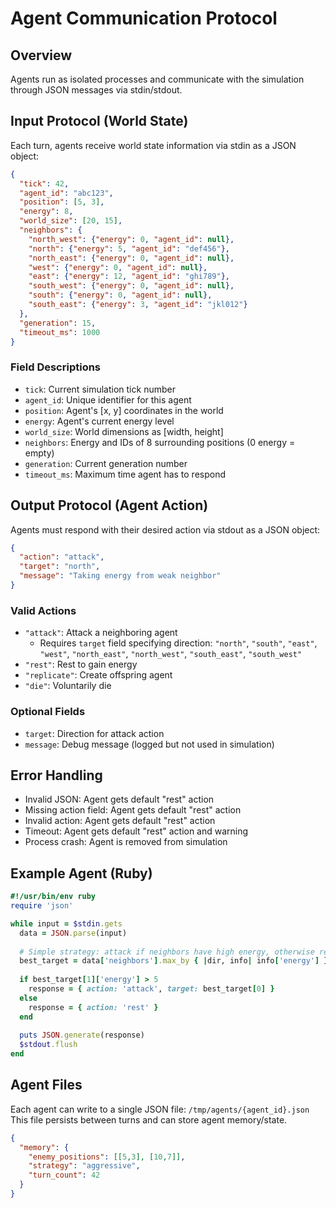 # Agent Communication Protocol

## Overview
Agents run as isolated processes and communicate with the simulation through JSON messages via stdin/stdout.

## Input Protocol (World State)
Each turn, agents receive world state information via stdin as a JSON object:

```json
{
  "tick": 42,
  "agent_id": "abc123",
  "position": [5, 3],
  "energy": 8,
  "world_size": [20, 15],
  "neighbors": {
    "north_west": {"energy": 0, "agent_id": null},
    "north": {"energy": 5, "agent_id": "def456"},
    "north_east": {"energy": 0, "agent_id": null},
    "west": {"energy": 0, "agent_id": null},
    "east": {"energy": 12, "agent_id": "ghi789"},
    "south_west": {"energy": 0, "agent_id": null},
    "south": {"energy": 0, "agent_id": null},
    "south_east": {"energy": 3, "agent_id": "jkl012"}
  },
  "generation": 15,
  "timeout_ms": 1000
}
```

### Field Descriptions
- `tick`: Current simulation tick number
- `agent_id`: Unique identifier for this agent
- `position`: Agent's [x, y] coordinates in the world
- `energy`: Agent's current energy level
- `world_size`: World dimensions as [width, height]
- `neighbors`: Energy and IDs of 8 surrounding positions (0 energy = empty)
- `generation`: Current generation number
- `timeout_ms`: Maximum time agent has to respond

## Output Protocol (Agent Action)
Agents must respond with their desired action via stdout as a JSON object:

```json
{
  "action": "attack",
  "target": "north",
  "message": "Taking energy from weak neighbor"
}
```

### Valid Actions
- `"attack"`: Attack a neighboring agent
  - Requires `target` field specifying direction: `"north"`, `"south"`, `"east"`, `"west"`, `"north_east"`, `"north_west"`, `"south_east"`, `"south_west"`
- `"rest"`: Rest to gain energy
- `"replicate"`: Create offspring agent  
- `"die"`: Voluntarily die

### Optional Fields
- `target`: Direction for attack action
- `message`: Debug message (logged but not used in simulation)

## Error Handling
- Invalid JSON: Agent gets default "rest" action
- Missing action field: Agent gets default "rest" action  
- Invalid action: Agent gets default "rest" action
- Timeout: Agent gets default "rest" action and warning
- Process crash: Agent is removed from simulation

## Example Agent (Ruby)
```ruby
#!/usr/bin/env ruby
require 'json'

while input = $stdin.gets
  data = JSON.parse(input)
  
  # Simple strategy: attack if neighbors have high energy, otherwise rest
  best_target = data['neighbors'].max_by { |dir, info| info['energy'] }
  
  if best_target[1]['energy'] > 5
    response = { action: 'attack', target: best_target[0] }
  else
    response = { action: 'rest' }
  end
  
  puts JSON.generate(response)
  $stdout.flush
end
```

## Agent Files
Each agent can write to a single JSON file: `/tmp/agents/{agent_id}.json`
This file persists between turns and can store agent memory/state.

```json
{
  "memory": {
    "enemy_positions": [[5,3], [10,7]],
    "strategy": "aggressive",
    "turn_count": 42
  }
}
```